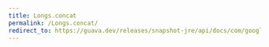 ```yaml
---
title: Longs.concat
permalink: /Longs.concat/
redirect_to: https://guava.dev/releases/snapshot-jre/api/docs/com/google/common/primitives/Longs.html#concat-long:A...-
---
```

